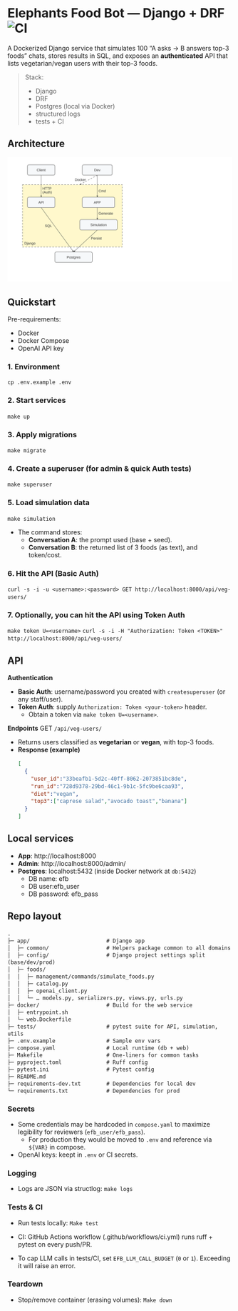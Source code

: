 # Elephants Food Bot — Django + DRF ![CI](https://github.com/caiobassetti/elephant-food-bot/actions/workflows/ci.yml/badge.svg)

A Dockerized Django service that simulates 100 “A asks → B answers top-3 foods” chats, stores results in SQL, and exposes an **authenticated** API that lists vegetarian/vegan users with their top-3 foods.

> Stack: <br>
> - Django <br>
> - DRF <br>
> - Postgres (local via Docker) <br>
> - structured logs <br>
> - tests + CI <br>


## Architecture
![Architecture](docs/architecture.svg)

## Quickstart

Pre-requirements:
- Docker
- Docker Compose
- OpenAI API key

### 1. Environment
```
cp .env.example .env
```

### 2. Start services
`make up`

### 3. Apply migrations
`make migrate`

### 4. Create a superuser (for admin & quick Auth tests)
`make superuser`

### 5. Load simulation data
`make simulation`

- The command stores:
    - **Conversation A**: the prompt used (base + seed).
    - **Conversation B**: the returned list of 3 foods (as text), and token/cost.

### 6. Hit the API (Basic Auth)
`curl -s -i -u <username>:<password> GET http://localhost:8000/api/veg-users/`

### 7. Optionally, you can hit the API using Token Auth
`make token U=<username>`
`curl -s -i -H "Authorization: Token <TOKEN>" http://localhost:8000/api/veg-users/`

## API

**Authentication**
- **Basic Auth**: username/password you created with `createsuperuser` (or any staff/user).
- **Token Auth**: supply `Authorization: Token <your-token>` header.
    - Obtain a token via `make token U=<username>`.


**Endpoints**
GET `/api/veg-users/`
  - Returns users classified as **vegetarian** or **vegan**, with top-3 foods.
  - **Response (example)**
    ```json
    [
      {
        "user_id":"33beafb1-5d2c-40ff-8062-2073851bc8de",
        "run_id":"728d9378-29bd-46c1-9b1c-5fc9be6caa93",
        "diet":"vegan",
        "top3":["caprese salad","avocado toast","banana"]
      }
    ]
    ```

## Local services

- **App**: http://localhost:8000
- **Admin**: http://localhost:8000/admin/
- **Postgres**: localhost:5432 (inside Docker network at `db:5432`)
    - DB name: efb
    - DB user:efb_user
    - DB password: efb_pass

## Repo layout
```
.
├─ app/                        # Django app
│  ├─ common/                  # Helpers package common to all domains
│  ├─ config/                  # Django project settings split (base/dev/prod)
│  ├─ foods/
│  │  ├─ management/commands/simulate_foods.py
│  │  ├─ catalog.py
│  │  ├─ openai_client.py
│  │  └─ … models.py, serializers.py, views.py, urls.py
├─ docker/                     # Build for the web service
│  ├─ entrypoint.sh
│  └─ web.Dockerfile
├─ tests/                      # pytest suite for API, simulation, utils
├─ .env.example                # Sample env vars
├─ compose.yaml                # Local runtime (db + web)
├─ Makefile                    # One-liners for common tasks
├─ pyproject.toml              # Ruff config
├─ pytest.ini                  # Pytest config
├─ README.md
├─ requirements-dev.txt        # Dependencies for local dev
└─ requirements.txt            # Dependencies for prod
```


### Secrets

- Some credentials may be hardcoded in `compose.yaml` to maximize legibility for reviewers (`efb_user/efb_pass`).
    - For production they would be moved to `.env` and reference via `${VAR}` in compose.
- OpenAI keys: keept in `.env` or CI secrets.


### Logging

- Logs are JSON via structlog:
`make logs`


### Tests & CI

- Run tests locally:
`Make test`

- CI: GitHub Actions workflow (.github/workflows/ci.yml) runs ruff + pytest on every push/PR.
- To cap LLM calls in tests/CI, set `EFB_LLM_CALL_BUDGET` (`0` or `1`). Exceeding it will raise an error.


### Teardown

- Stop/remove container (erasing volumes):
`Make down`
